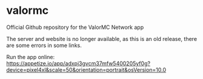 # valormc
Official Github repository for the ValorMC Network app

The server and website is no longer available, as this is an old release, there are some errors in some links.

Run the app online: https://appetize.io/app/adxpj3gvcm37mfw5400205yf0g?device=pixel4xl&scale=50&orientation=portrait&osVersion=10.0
